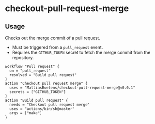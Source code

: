 # checkout-pull-request-merge

## Usage

Checks out the merge commit of a pull request.

* Must be triggered from a `pull_request` event.
* Requires the `GITHUB_TOKEN` secret to fetch the merge commit from the repository.

```
workflow "Pull request" {
  on = "pull_request"
  resolved = "Build pull request"
}
action "Checkout pull request merge" {
  uses = "MattiasBuelens/checkout-pull-request-merge@v0.0.1"
  secrets = ["GITHUB_TOKEN"]
}
action "Build pull request" {
  needs = "Checkout pull request merge"
  uses = "actions/bin/sh@master"
  args = ["make"]
}
```
